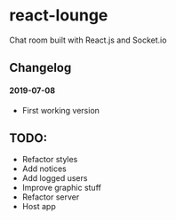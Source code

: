 # react-lounge
Chat room built with React.js and Socket.io

## Changelog
#### 2019-07-08
- First working version

## TODO:
- Refactor styles
- Add notices
- Add logged users
- Improve graphic stuff
- Refactor server
- Host app
